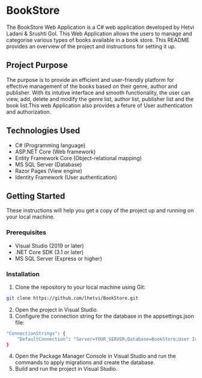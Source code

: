 # BookStore
The BookStore Web Application is a C# web application developed by Hetvi Ladani & Srushti Gol. This Web Application allows the users to manage and categorise various types of books available in a book store. This README provides an overview of the project and instructions for setting it up.

## Project Purpose
The purpose is to provide an efficient and user-friendly platform for effective management of the books based on their genre, author and publisher. With its intutive interface and smooth functionality, the user can view, add, delete and modify the genre list, author list, publisher list and the book list.This web Application also provides a feture of User authentication and authorization.

## Technologies Used
- C# (Programming language)
- ASP.NET Core (Web framework)
- Entity Framework Core (Object-relational mapping)
- MS SQL Server (Database)
- Razor Pages (View engine)
- Identity Framework (User authentication)

## Getting Started
These instructions will help you get a copy of the project up and running on your local machine.

### Prerequisites
- Visual Studio (2019 or later)
- .NET Core SDK (3.1 or later)
- MS SQL Server (Express or higher)

### Installation
1. Clone the repository to your local machine using Git:

```bash
git clone https://github.com/lhetvi/BookStore.git
```

2. Open the project in Visual Studio.
3. Configure the connection string for the database in the appsettings.json file:

```bash
"ConnectionStrings": {
    "DefaultConnection": "Server=YOUR_SERVER;Database=BookStore;User Id=YOUR_USERNAME;Password=YOUR_PASSWORD;"
}
```

4. Open the Package Manager Console in Visual Studio and run the commands to apply migrations and create the database.
5. Build and run the project in Visual Studio.
